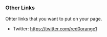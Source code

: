 ### Other Links
Ohter links that you want to put on your page.
- Twitter: https://twitter.com/red0orange1

